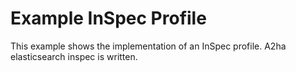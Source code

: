 # Example InSpec Profile

This example shows the implementation of an InSpec profile. A2ha elasticsearch inspec is written.
